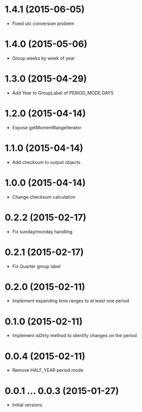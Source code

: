 # 1.4.1 (2015-06-05)

- Fixed utc conversion problem

# 1.4.0 (2015-05-06)

- Group weeks by week of year

# 1.3.0 (2015-04-29)

- Add Year to GroupLabel of PERIOD_MODE.DAYS

# 1.2.0 (2015-04-14)

- Expose getMomentRangeIterator

# 1.1.0 (2015-04-14)

- Add checksum to output objects

# 1.0.0 (2015-04-14)

- Change checksum calculation

# 0.2.2 (2015-02-17)

- Fix sunday/monday handling

# 0.2.1 (2015-02-17)

- Fix Quarter group label

# 0.2.0 (2015-02-11)

- Implement expanding time ranges to at least one period

# 0.1.0 (2015-02-11)

- Implement isDirty method to identify changes on the period

# 0.0.4 (2015-02-11)

- Remove HALF_YEAR period mode

# 0.0.1 ... 0.0.3 (2015-01-27)

- Initial versions
